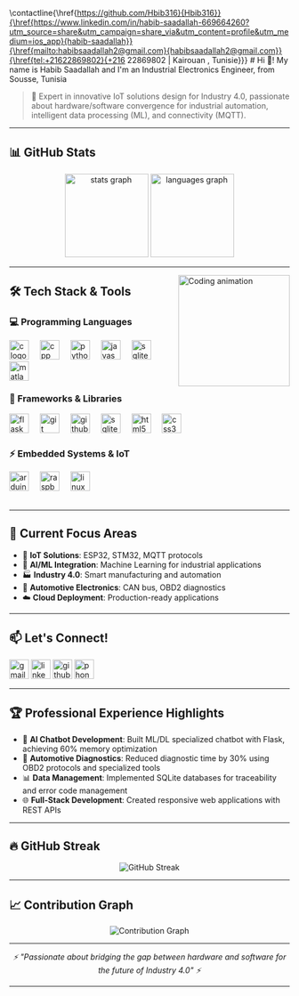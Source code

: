 \contactline{\href{https://github.com/Hbib316}{Hbib316}}{\href{https://www.linkedin.com/in/habib-saadallah-669664260?utm_source=share&utm_campaign=share_via&utm_content=profile&utm_medium=ios_app}{habib-saadallah}}{\href{mailto:habibsaadallah2@gmail.com}{habibsaadallah2@gmail.com}}{\href{tel:+21622869802}{+216 22869802 | Kairouan , Tunisie}}} # Hi 👋! My name is Habib Saadallah and I'm an Industrial Electronics Engineer, from Sousse, Tunisia

> 🚀 Expert in innovative IoT solutions design for Industry 4.0, passionate about hardware/software convergence for industrial automation, intelligent data processing (ML), and connectivity (MQTT).

---

## 📊 GitHub Stats

<div align="center">
  <img src="https://github-readme-stats.vercel.app/api?username=Hbib316&hide_title=false&hide_rank=false&show_icons=true&include_all_commits=true&count_private=true&disable_animations=false&theme=tokyonight&locale=en&hide_border=false" height="150" alt="stats graph"  />
  <img src="https://github-readme-stats.vercel.app/api/top-langs?username=Hbib316&locale=en&hide_title=false&layout=compact&card_width=320&langs_count=8&theme=tokyonight&hide_border=false" height="150" alt="languages graph"  />
</div>

---

<img align="right" height="200" src="https://media.giphy.com/media/qgQUggAC3Pfv687qPC/giphy.gif" alt="Coding animation" />

## 🛠️ Tech Stack & Tools

### 💻 Programming Languages
<div align="left">
  <img src="https://cdn.jsdelivr.net/gh/devicons/devicon/icons/c/c-original.svg" height="35" alt="c logo" />
  <img width="12" />
  <img src="https://cdn.jsdelivr.net/gh/devicons/devicon/icons/cplusplus/cplusplus-original.svg" height="35" alt="cpp logo" />
  <img width="12" />
  <img src="https://cdn.jsdelivr.net/gh/devicons/devicon/icons/python/python-original.svg" height="35" alt="python logo" />
  <img width="12" />
  <img src="https://cdn.jsdelivr.net/gh/devicons/devicon/icons/javascript/javascript-original.svg" height="35" alt="javascript logo" />
  <img width="12" />
  <img src="https://cdn.jsdelivr.net/gh/devicons/devicon/icons/sqlite/sqlite-original.svg" height="35" alt="sqlite logo" />
  <img width="12" />
  <img src="https://cdn.jsdelivr.net/gh/devicons/devicon/icons/matlab/matlab-original.svg" height="35" alt="matlab logo" />
</div>

### 🔧 Frameworks & Libraries
<div align="left">
  <img src="https://cdn.jsdelivr.net/gh/devicons/devicon/icons/flask/flask-original.svg" height="35" alt="flask logo" />
  <img width="12" />
  <img src="https://cdn.jsdelivr.net/gh/devicons/devicon/icons/git/git-original.svg" height="35" alt="git logo" />
  <img width="12" />
  <img src="https://cdn.jsdelivr.net/gh/devicons/devicon/icons/github/github-original.svg" height="35" alt="github logo" />
  <img width="12" />
  <img src="https://cdn.jsdelivr.net/gh/devicons/devicon/icons/sqlite/sqlite-original.svg" height="35" alt="sqlite logo" />
  <img width="12" />
  <img src="https://cdn.jsdelivr.net/gh/devicons/devicon/icons/html5/html5-original.svg" height="35" alt="html5 logo" />
  <img width="12" />
  <img src="https://cdn.jsdelivr.net/gh/devicons/devicon/icons/css3/css3-original.svg" height="35" alt="css3 logo" />
</div>

### ⚡ Embedded Systems & IoT
<div align="left">
  <img src="https://cdn.jsdelivr.net/gh/devicons/devicon/icons/arduino/arduino-original.svg" height="35" alt="arduino logo" />
  <img width="12" />
  <img src="https://cdn.jsdelivr.net/gh/devicons/devicon/icons/raspberrypi/raspberrypi-original.svg" height="35" alt="raspberry pi logo" />
  <img width="12" />
  <img src="https://cdn.jsdelivr.net/gh/devicons/devicon/icons/linux/linux-original.svg" height="35" alt="linux logo" />
</div>

<br clear="both">

---

## 🎯 Current Focus Areas

- 🔌 **IoT Solutions**: ESP32, STM32, MQTT protocols
- 🤖 **AI/ML Integration**: Machine Learning for industrial applications  
- 🏭 **Industry 4.0**: Smart manufacturing and automation
- 🚗 **Automotive Electronics**: CAN bus, OBD2 diagnostics
- ☁️ **Cloud Deployment**: Production-ready applications

---

## 📫 Let's Connect!

<div align="left">
  <img src="https://img.shields.io/static/v1?message=Gmail&logo=gmail&label=&color=D14836&logoColor=white&labelColor=&style=for-the-badge" height="35" alt="gmail logo" />
  <img src="https://img.shields.io/static/v1?message=LinkedIn&logo=linkedin&label=&color=0077B5&logoColor=white&labelColor=&style=for-the-badge" height="35" alt="linkedin logo" />
  <img src="https://img.shields.io/static/v1?message=GitHub&logo=github&label=&color=181717&logoColor=white&labelColor=&style=for-the-badge" height="35" alt="github logo" />
  <img src="https://img.shields.io/static/v1?message=Phone&logo=phone&label=&color=25D366&logoColor=white&labelColor=&style=for-the-badge" height="35" alt="phone logo" />
</div>

---

## 🏆 Professional Experience Highlights

- 🤖 **AI Chatbot Development**: Built ML/DL specialized chatbot with Flask, achieving 60% memory optimization
- 🔧 **Automotive Diagnostics**: Reduced diagnostic time by 30% using OBD2 protocols and specialized tools  
- 📊 **Data Management**: Implemented SQLite databases for traceability and error code management
- 🌐 **Full-Stack Development**: Created responsive web applications with REST APIs

---

## 🔥 GitHub Streak

<div align="center">
  <img src="https://github-readme-streak-stats.herokuapp.com/?user=Hbib316&theme=tokyonight" alt="GitHub Streak" />
</div>

---

## 📈 Contribution Graph

<div align="center">
  <img src="https://github-readme-activity-graph.vercel.app/graph?username=Hbib316&theme=tokyo-night" alt="Contribution Graph" />
</div>

---

<div align="center">
  <i>⚡ "Passionate about bridging the gap between hardware and software for the future of Industry 4.0" ⚡</i>
</div>

---
